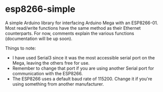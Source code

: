 ﻿# esp8266-simple

A simple Arduino library for interfacing Arduino Mega with an ESP8266-01. Most read/write functions have the same method as their Ethernet counterparts. For now, comments explain the various functions (documentation will be up soon).

Things to note:
- I have used Serial3 since it was the most accessible serial port on the Mega, leaving the others free for use. 
- Remember to change that port if you are using another Serial port for communication with the ESP8266.
- The ESP8266 uses a default baud rate of 115200. Change it if you're using something from another manufacturer. 
